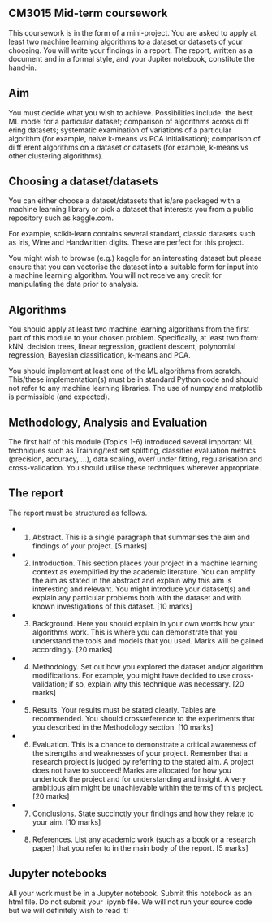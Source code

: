 ## CM3015 Mid-term coursework

This coursework is in the form of a mini-project. You are asked to apply at least two machine learning algorithms to a dataset or datasets of your choosing. You will write your findings in a report. The report, written as a document and in a formal style, and your Jupiter notebook, constitute the hand-in.

## Aim

You must decide what you wish to achieve. Possibilities include: the best ML model for a particular dataset; comparison of algorithms across di ff ering datasets; systematic examination of variations of a particular algorithm (for example, naive k-means vs PCA initialisation); comparison of di ff erent algorithms on a dataset or datasets (for example, k-means vs other clustering algorithms).

## Choosing a dataset/datasets

You can either choose a dataset/datasets that is/are packaged with a machine learning library or pick a dataset that interests you from a public repository such as kaggle.com.

For example, scikit-learn contains several standard, classic datasets such as Iris, Wine and Handwritten digits. These are perfect for this project.

You might wish to browse (e.g.) kaggle for an interesting dataset but please ensure that you can vectorise the dataset into a suitable form for input into a machine learning algorithm. You will not receive any credit for manipulating the data prior to analysis.

## Algorithms

You should apply at least two machine learning algorithms from the first part of this module to your chosen problem. Specifically, at least two from: kNN, decision trees, linear regression, gradient descent, polynomial regression, Bayesian classification, k-means and PCA.

You should implement at least one of the ML algorithms from scratch. This/these implementation(s) must be in standard Python code and should not refer to any machine learning libraries. The use of numpy and matplotlib is permissible (and expected).

## Methodology, Analysis and Evaluation

The first half of this module (Topics 1-6) introduced several important ML techniques such as Training/test set splitting, classifier evaluation metrics (precision, accuracy, …), data scaling, over/ under fitting, regularisation and cross-validation. You should utilise these techniques wherever appropriate.

## The report

The report must be structured as follows.

- 1. Abstract. This is a single paragraph that summarises the aim and findings of your project. [5 marks]
- 2. Introduction. This section places your project in a machine learning context as exemplified by the academic literature. You can amplify the aim as stated in the abstract and explain why this aim is interesting and relevant. You might introduce your dataset(s) and explain any particular problems both with the dataset and with known investigations of this dataset.          [10 marks]
- 3. Background. Here you should explain in your own words how your algorithms work. This is where you can demonstrate that you understand the tools and models that you used. Marks will be gained accordingly.                                                                                            [20 marks]
- 4. Methodology. Set out how you explored the dataset and/or algorithm modifications. For example, you might have decided to use cross-validation; if so, explain why this technique was necessary.                                                                                                              [20 marks]
- 5. Results. Your results must be stated clearly. Tables are recommended. You should crossreference to the experiments that you described in the Methodology section.            [10 marks]
- 6. Evaluation. This is a chance to demonstrate a critical awareness of the strengths and weaknesses of your project. Remember that a research project is judged by referring to the stated aim. A project does not have to succeed! Marks are allocated for how you undertook the project and for understanding and insight. A very ambitious aim might be unachievable within the terms of this project.                                                                                     [20 marks]
- 7. Conclusions. State succinctly your findings and how they relate to your aim.             [10 marks]
- 8. References. List any academic work (such as a book or a research paper) that you refer to in the main body of the report.                                                                                          [5 marks]

## Jupyter notebooks

All your work must be in a Jupyter notebook. Submit this notebook as an html file. Do not submit your .ipynb file. We will not run your source code but we will definitely wish to read it!
